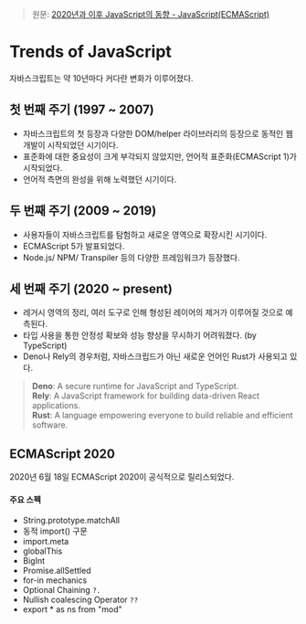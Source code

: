 > 원문: [2020년과 이후 JavaScript의 동향 - JavaScript(ECMAScript)](https://d2.naver.com/helloworld/4268738)

# Trends of JavaScript

자바스크립트는 약 10년마다 커다란 변화가 이루어졌다.

## 첫 번째 주기 (1997 ~ 2007)

- 자바스크립트의 첫 등장과 다양한 DOM/helper 라이브러리의 등장으로 동적인 웹 개발이 시작되었던 시기이다.
- 표준화에 대한 중요성이 크게 부각되지 않았지만, 언어적 표준화(ECMAScript 1)가 시작되었다.
- 언어적 측면의 완성을 위해 노력했던 시기이다.

## 두 번째 주기 (2009 ~ 2019)

- 사용자들이 자바스크립트를 탐험하고 새로운 영역으로 확장시킨 시기이다.
- ECMAScript 5가 발표되었다.
- Node.js/ NPM/ Transpiler 등의 다양한 프레임워크가 등장했다.

## 세 번째 주기 (2020 ~ present)

- 레거시 영역의 정리, 여러 도구로 인해 형성된 레이어의 제거가 이루어질 것으로 예측된다.
- 타입 사용을 통한 안정성 확보와 성능 향상을 무시하기 어려워졌다. (by TypeScript)
- Deno나 Rely의 경우처럼, 자바스크립드가 아닌 새로운 언어인 Rust가 사용되고 있다.

> **Deno**: A secure runtime for JavaScript and TypeScript. <br>
> **Rely**: A JavaScript framework for building data-driven React applications.<br>
> **Rust**: A language empowering everyone to build reliable and efficient software.

## ECMAScript 2020

2020년 6월 18일 ECMAScript 2020이 공식적으로 릴리스되었다.

#### 주요 스펙

- String.prototype.matchAll
- 동적 import() 구문
- import.meta
- globalThis
- BigInt
- Promise.allSettled
- for-in mechanics
- Optional Chaining `?.`
- Nullish coalescing Operator `??`
- export \* as ns from "mod"
